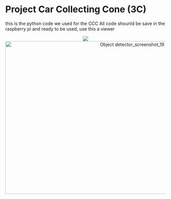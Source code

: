 # Project Car Collecting Cone (3C)
this is the python code we used for the CCC
All code shounld be save in the raspberry pi and ready to be used, use this a viewer
<p align="center">
   <img src="https://github.com/user-attachments/assets/57064fad-9244-4860-af7b-b79b4415d99c">
<img width="848" height="480" alt="Object detector_screenshot_19 073 2025" src="https://github.com/user-attachments/assets/02e895c8-fc76-49fd-8dee-947fc14f85fb" />

</p>

